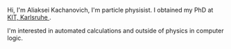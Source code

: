 Hi, I'm Aliaksei Kachanovich, I'm particle physisist. I obtained my PhD at <a href="https://www-kseta.ttp.kit.edu/fellows/Aliaksei.Kachanovich/"> KIT, Karlsruhe </a>.

I'm interested in automated calculations and outside of physics in computer logic. 


<!---
zxz12m/zxz12m is a ✨ special ✨ repository because its `README.md` (this file) appears on your GitHub profile.
You can click the Preview link to take a look at your changes.
--->
